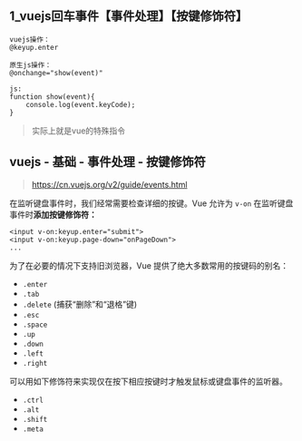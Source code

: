 ## 1_vuejs回车事件【事件处理】【按键修饰符】

```
vuejs操作：
@keyup.enter

原生js操作：
@onchange="show(event)"

js:
function show(event){
	console.log(event.keyCode);
}
```

> 实际上就是vue的特殊指令

## vuejs - 基础 - 事件处理 - 按键修饰符

> https://cn.vuejs.org/v2/guide/events.html

在监听键盘事件时，我们经常需要检查详细的按键。Vue 允许为 `v-on` 在监听键盘事件时**添加按键修饰符：**

```
<input v-on:keyup.enter="submit">
<input v-on:keyup.page-down="onPageDown">
...
```

为了在必要的情况下支持旧浏览器，Vue 提供了绝大多数常用的按键码的别名：

- `.enter`
- `.tab`
- `.delete` (捕获“删除”和“退格”键)
- `.esc`
- `.space`
- `.up`
- `.down`
- `.left`
- `.right`

可以用如下修饰符来实现仅在按下相应按键时才触发鼠标或键盘事件的监听器。

- `.ctrl`
- `.alt`
- `.shift`
- `.meta`